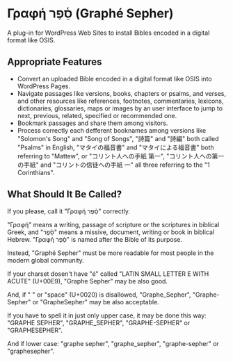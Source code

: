 # Γραφή סֵ֫פֶר (Graphé Sepher)

A plug-in for WordPress Web Sites to install Bibles encoded in a digital format like OSIS.

## Appropriate Features

* Convert an uploaded Bible encoded in a digital format like OSIS into WordPress Pages.
* Navigate passages like versions, books, chapters or psalms, and verses, and other resources like references, footnotes, commentaries, lexicons, dictionaries, glossaries, maps or images by an user interface to jump to next, previous, related, specified or recommended one.
* Bookmark passages and share them among visitors.
* Process correctly each defferent booknames among versions like "Solomon's Song" and "Song of Songs", "詩篇" and "詩編" both called "Psalms" in English, "マタイの福音書" and "マタイによる福音書" both referring to "Mattew", or "コリント人への手紙 第一", "コリント人への第一の手紙" and "コリントの信徒への手紙 一" all three referring to the "1 Corinthians".

## What Should It Be Called?

If you please, call it "Γραφή סֵ֫פֶר" correctly.

"Γραφή" means a writing, passage of scripture or the scriptures in biblical Greek, and "סֵ֫פֶר" means a missive, document, writing or book in biblical Hebrew. "Γραφή סֵ֫פֶר" is named after the Bible of its purpose.

Instead, "Graphé Sepher" must be more readable for most people in the modern global community.

If your charset dosen't have "é" called "LATIN SMALL LETTER E WITH ACUTE" (U+00E9), "Graphe Sepher" may be also good.

And, if " " or "space" (U+0020) is disallowed, "Graphe_Sepher", "Graphe-Sepher" or "GrapheSepher" may be also acceptable.

If you have to spell it in just only upper case, it may be done this way: "GRAPHE SEPHER", "GRAPHE_SEPHER", "GRAPHE-SEPHER" or "GRAPHESEPHER".

And if lower case: "graphe sepher", "graphe_sepher", "graphe-sepher" or "graphesepher".
